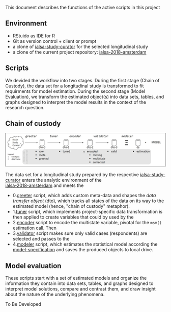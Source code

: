 This document describes the functions of the active scripts in this project



## Environment  

- RStuido as IDE for R
- Git as version control + client or prompt
- a clone of [ialsa-study-curator][ialsa-study-curator] for the selected longitudinal study
- a clone of the current project repository: [ialsa-2018-amsterdam][ialsa-2018-amsterdam]

## Scripts

We devided the workflow into two stages. During the first stage (Chain of Custody), the data set for a  longitudinal study is transformed to fit requirments for model estimation. During the second stage (Model Evaluation), we transform the estimated object(s) into data sets, tables, and graphs designed to interpret the model results in the context of the research question.


## Chain of custody

![chain-of-custody][chain-of-custody]  

The data set for a  longitudinal study prepared by the respective [ialsa-study-curator][ialsa-study-curator] enters the analytic environment of the    
[ialsa-2018-amsterdam][ialsa-2018-amsterdam] and meets the      
- 0.[greeter][greeter] script, which adds custom meta-data and shapes the _data transfer object_ (dto), which tracks all states of the data on its way to the estimated model (hence, "chain of custody" metaphor).    
- 1.[tuner][tuner] script, which implements project-specific data transformation is then applied to create variables that could by used by the   
- 2.[encoder][encoder] script to encode the multistate variable, pivotal for the `msm()` estimation call. Then    
- 3.[validator][validator] script makes sure only valid cases (respondents) are selected  and passes to the    
- 4.[modeler][modeler] script, which estimates the statistical model according the  [model-specification][model-a-spec] and saves the produced objects to local drive.   


## Model evaluation

These scripts start with a set of estimated models and organize the information they contain into data sets, tables, and graphs designed to interpret model solutions, compare and contrast them, and draw insight about the nature of the underlying phenomena. 

To Be Developed

[chain-of-custody]:libs/images/support/chain-of-custody.jpg  

[greeter]:https://github.com/IALSA/ialsa-2018-amsterdam/blob/master/manipulation/map/0-greeter-map.R
[tuner]:https://github.com/IALSA/ialsa-2018-amsterdam/blob/master/manipulation/map/1-tuner-map.R
[encoder]:https://github.com/IALSA/ialsa-2018-amsterdam/blob/master/manipulation/map/2-encoder-map.R
[validator]:https://github.com/IALSA/ialsa-2018-amsterdam/blob/master/manipulation/map/3-validator-map.R
[modeler]:https://github.com/IALSA/ialsa-2018-amsterdam/blob/master/manipulation/map/4-modeler-map.R

[model-a-spec]:https://github.com/IALSA/ialsa-2018-amsterdam/blob/master/libs/images/support/model-a-specification.jpg
[ialsa-study-curator]:https://github.com/IALSA/ialsa-study-curator/blob/master/README.md
[ialsa-2018-amsterdam]:https://github.com/IALSA/ialsa-2018-amsterdam/blob/master/README.md